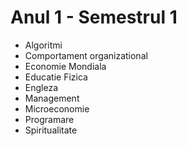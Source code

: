 # Anul 1 - Semestrul 1

* Algoritmi
* Comportament organizational
* Economie Mondiala
* Educatie Fizica
* Engleza
* Management
* Microeconomie
* Programare
* Spiritualitate
